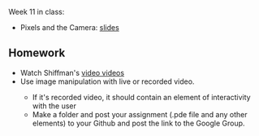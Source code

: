 Week 11 in class:
<ul>
<li>Pixels and the Camera: <a href="https://docs.google.com/presentation/d/1GLwuQjM5U3vQ0nWwizPUwdA78l0wi3K9L03hXbc--64/edit#slide=id.p">slides</a></li>
</ul>

<h2>Homework</h2>
<ul>
<li>Watch Shiffman's <a href="https://www.youtube.com/watch?v=WH31daSj4nc&index=1&list=PLRqwX-V7Uu6bw0bVn4M63p8TMJf3OhGy8"> video videos</a></li>
<li>Use image manipulation with live or recorded video.</li>
<ul>
<li>If it's recorded video, it should contain an element of interactivity with the user</li>
<li>Make a folder and post your assignment (.pde file and any other elements) to your Github and post the link to the Google Group. </li>
</ul>
</ul>
